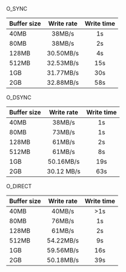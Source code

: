 O_SYNC

| Buffer size | Write rate | Write time |
| --- |:------:|:-----:|
| 40MB    |    38MB/s | 1s |
| 80MB    |     38MB/s | 2s |
| 128MB    |     30.50MB/s | 4s |
| 512MB    |     32.53MB/s | 15s |
| 1GB    |    31.77MB/s | 30s |
| 2GB    |    32.88MB/s | 58s |

O_DSYNC

| Buffer size | Write rate | Write time |
| --- |:------:|:-----:|
| 40MB    |     38MB/s | 1s |
| 80MB    |     73MB/s | 1s |
| 128MB    |     61MB/s | 2s |
| 512MB    |     61MB/s | 8s |
| 1GB    |     50.16MB/s | 19s |
| 2GB    |    30.12 MB/s | 63s |

O_DIRECT

| Buffer size | Write rate | Write time |
| --- |:------:|:-----:|
| 40MB    |    40MB/s | >1s |
| 80MB    |     76MB/s | 1s |
| 128MB    |     61MB/s | 2s |
| 512MB    |     54.22MB/s | 9s |
| 1GB    |     59.56MB/s | 16s |
| 2GB    |     50.18MB/s | 39s |

